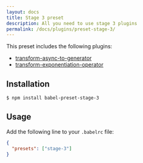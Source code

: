 ```yaml
---
layout: docs
title: Stage 3 preset
description: All you need to use stage 3 plugins
permalink: /docs/plugins/preset-stage-3/
---
```


This preset includes the following plugins:

- [transform-async-to-generator](/docs/plugins/transform-async-to-generator)
- [transform-exponentiation-operator](/docs/plugins/transform-exponentiation-operator)

## Installation

```sh
$ npm install babel-preset-stage-3
```

## Usage

Add the following line to your `.babelrc` file:

```json
{
  "presets": ["stage-3"]
}
```
